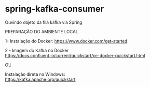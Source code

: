 # spring-kafka-consumer
Ouvindo objeto da fila kafka via Spring

PREPARAÇÃO DO AMBIENTE LOCAL

1- Instalação do Docker: https://www.docker.com/get-started

2 - Imagem do Kafka no Docker https://docs.confluent.io/current/quickstart/ce-docker-quickstart.html


OU

Instalação direta no Windows: <br />
https://kafka.apache.org/quickstart
